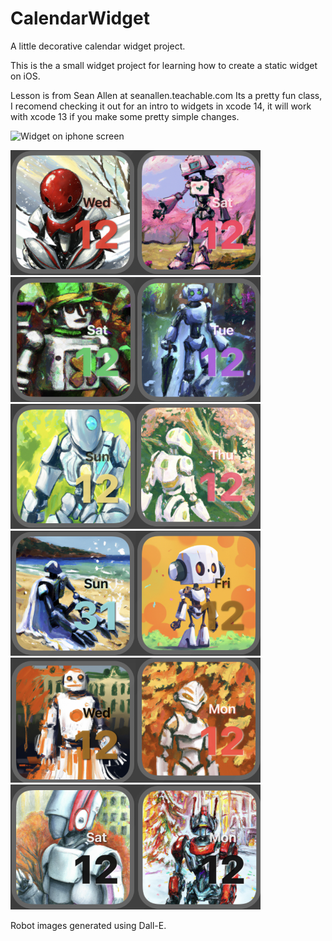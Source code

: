 # CalendarWidget
A little decorative calendar widget project.

This is the a small widget project for learning how to create a static widget on iOS.

Lesson is from Sean Allen at seanallen.teachable.com Its a pretty fun class, I recomend checking it out for an intro to widgets in xcode 14, it will work with xcode 13 if you make some pretty simple changes. 


<img src="rdme/rdme1.png" alt="Widget on iphone screen" width="300"/>

<img src="rdme/r1.png" alt="January" width= "200"/><img src="rdme/r2.png" alt="February" width= "200"/><img src="rdme/r3.png" alt="March" width= "200"/><img src="rdme/r4.png" alt="April" width= "200"/><img src="rdme/r5.png" alt="May" width= "200"/><img src="rdme/r6.png" alt="June" width= "200"/><img src="rdme/r7.png" alt="July" width= "200"/><img src="rdme/r8.png" alt="August" width= "200"/><img src="rdme/r9.png" alt="September" width= "200"/><img src="rdme/r10.png" alt="October" width= "200"/><img src="rdme/r11.png" alt="November" width= "200"/><img src="rdme/r12.png" alt="December" width= "200"/>

Robot images generated using Dall-E.
